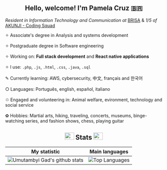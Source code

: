 ### <h2 align="center">  Hello, welcome! I'm Pamela Cruz 🇧🇷 </h2>

*Resident in Information Technology and Communication at* [BRISA](https://www.linkedin.com/company/brisabr/mycompany/)  &  *1/5 of* [AKUNJI - Coding Squad](https://github.com/AKUNJI-Coding-Squad)<br>

✧ Associate's degree in Analysis and systems development
<br>
<br>
✧ Postgraduate degree in Software engineering
<br>
<br>
✧ Working on: **Full stack development** and **React native applications**
<br>
<br>
✧ I use: `.php`, `.js`, `.html`, `.css`, `.java`, `.sql`
<br>
<br>
✎ Currently learning:  AWS, cybersecurity, 中文, français and 한국어 
<br>
<br>
 ○ Languages: Português, english, español, italiano 
 <br>
<br>
♲ Engaged and volunteering in: Animal welfare, evironment, technology and social service
<br>
<br>
✿ Hobbies: Martial arts, hiking, traveling, concerts, museums, binge-watching series, and fashion shows, chess, playing guitar

<div align="center">
	


 <h2 align="center"> <img src="https://em-content.zobj.net/source/animated-noto-color-emoji/356/rocket_1f680.gif" width="30" height="23"> Stats <img src="https://em-content.zobj.net/source/animated-noto-color-emoji/356/rocket_1f680.gif" width="30" height="23"> </h2>

 
<div align="center">

 | My statistic                                                                                                                                                            | Main languages                                                                                                                                                                     |
| ------------------------------------------------------------------------------------------------------------------------------------------------------------------------ | ---------------------------------------------------------------------------------------------------------------------------------------------------------------------------------- |
| ![Umutambyi Gad's github stats](https://github-readme-stats.vercel.app/api?username=pmlcrz&show_icons=true&hide_border=true&count_private=true&theme=radical) | ![Top Languages](https://github-readme-stats.vercel.app/api/top-langs/?username=pmlcrz&langs_count=10&count_private=true&hide_border=true&theme=radical&layout=compact) |
</div>



